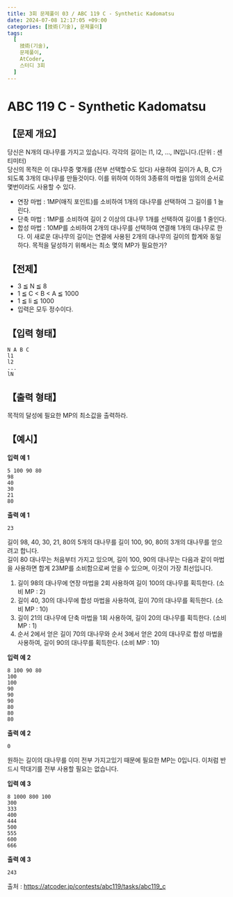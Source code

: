 ```yaml
---
title: 3회 문제풀이 03 / ABC 119 C - Synthetic Kadomatsu
date: 2024-07-08 12:17:05 +09:00
categories: [技術(기술), 문제풀이]
tags:
  [
    技術(기술),
    문제풀이,
    AtCoder,
    스터디 3회
  ]
---
```

# ABC 119 C - Synthetic Kadomatsu
## 【문제 개요】
당신은 N개의 대나무를 가지고 있습니다. 각각의 길이는 l1, l2, ..., lN입니다.(단위 : 센티미터)<br>
당신의 목적은 이 대나무중 몇개를 (전부 선택할수도 있다) 사용하여 길이가 A, B, C가 되도록 3개의 대나무를 만들것이다. 이를 위하여 이하의 3종류의 마법을 임의의 순서로 몇번이라도 사용할 수 있다.
- 연장 마법 : 1MP(매직 포인트)를 소비하여 1개의 대나무를 선택하여 그 길이를 1 늘린다.
- 단축 마법 : 1MP를 소비하여 길이 2 이상의 대나무 1개를 선택하여 길이를 1 줄인다.
- 합성 마법 : 10MP를 소비하여 2개의 대나무를 선택하여 연결해 1개의 대나무로 한다. 이 새로운 대나무의 길이는 연결에 사용된 2개의 대나무의 길이의 합계와 동일하다.
목적을 달성하기 위해서는 최소 몇의 MP가 필요한가?

## 【전제】
- 3 ≦ N ≦ 8
- 1 ≦ C < B < A ≦ 1000
- 1 ≦ li ≦ 1000
- 입력은 모두 정수이다.

## 【입력 형태】
```
N A B C
l1
l2
...
lN
```

## 【출력 형태】
목적의 달성에 필요한 MP의 최소값을 출력하라.

## 【예시】

**입력 예 1**

```
5 100 90 80
98
40
30
21
80
```

**출력 예 1**

```
23
```
길이 98, 40, 30, 21, 80의 5개의 대나무를 길이 100, 90, 80의 3개의 대나무를 얻으려고 합니다.<br>
길이 80 대나무는 처음부터 가지고 있으며, 길이 100, 90의 대나무는 다음과 같이 마법을 사용하면 합계 23MP를 소비함으로써 얻을 수 있으며, 이것이 가장 최선입니다.
1. 길이 98의 대나무에 연장 마법을 2회 사용하여 길이 100의 대나무를 획득한다. (소비 MP : 2)
2. 길이 40, 30의 대나무에 합성 마법을 사용하여, 길이 70의 대나무를 획득한다. (소비 MP : 10)
3. 길이 21의 대나무에 단축 마법을 1회 사용하여, 길이 20의 대나무를 획득한다. (소비 MP : 1)
4. 순서 2에서 얻은 길이 70의 대나무와 순서 3에서 얻은 20의 대나무로 합성 마법을 사용하여, 길이 90의 대나무를 획득한다. (소비 MP : 10)

**입력 예 2**

```
8 100 90 80
100
100
90
90
90
80
80
80
```

**출력 예 2**

```
0
```
원하는 길이의 대나무를 이미 전부 가지고있기 때문에 필요한 MP는 0입니다. 이처럼 반드시 막대기를 전부 사용할 필요는 없습니다.

**입력 예 3**

```
8 1000 800 100
300
333
400
444
500
555
600
666
```

**출력 예 3**

```
243
```

출처 : <a href="https://atcoder.jp/contests/abc119/tasks/abc119_c">https://atcoder.jp/contests/abc119/tasks/abc119_c</a> 